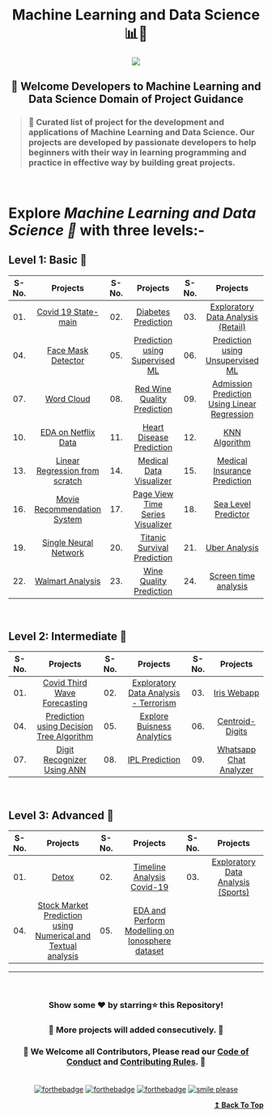 <h1 align="center">Machine Learning and Data Science 📊🦾</h1>

<div id="top" align="center"><img src="https://user-images.githubusercontent.com/65494453/220168439-1a3738fb-ede1-40ad-8291-18e233c6b44e.png">
</div>

<h2 align="center">🚦 Welcome Developers to Machine Learning and Data Science Domain of Project Guidance</p></h2>

>  <h3>🏰 Curated list of project for the development and applications of Machine Learning and Data Science. Our projects are developed by passionate developers to help beginners with their way in learning programming and practice in effective way by building great projects.</h3> 

<br>

<h1> Explore <i>Machine Learning and Data Science 🎯</i> with three levels:-</h1>

## Level 1: Basic 🚀

| S-No. | Projects | S-No. | Projects | S-No. | Projects |
|:--:|:--:|:--:|:--:|:--:|:--:|
| 01. | [ Covid 19 State-main ](https://github.com/Kushal997-das/Project-Guidance/tree/main/Machine%20Learning%20and%20Data%20Science/Basic/Covid19state-main) | 02. | [ Diabetes Prediction ](https://github.com/Kushal997-das/Project-Guidance/tree/main/Machine%20Learning%20and%20Data%20Science/Basic/Diabetes%20Prediction) | 03. | [ Exploratory Data Analysis (Retail) ](https://github.com/Kushal997-das/Project-Guidance/tree/main/Machine%20Learning%20and%20Data%20Science/Basic/Exploratory%20Data%20Analysis(Retail)) |
| 04. | [ Face Mask Detector ](https://github.com/Kushal997-das/Project-Guidance/tree/main/Machine%20Learning%20and%20Data%20Science/Basic/Face%20Mask%20Detector) | 05. | [ Prediction using Supervised ML ](https://github.com/Kushal997-das/Project-Guidance/tree/main/Machine%20Learning%20and%20Data%20Science/Basic/Prediction%20using%20Supervised%20ML) | 06. | [ Prediction using Unsupervised ML ](https://github.com/Kushal997-das/Project-Guidance/tree/main/Machine%20Learning%20and%20Data%20Science/Basic/Prediction%20using%20Unsupervised%20ML) |
| 07. | [Word Cloud](https://github.com/Kushal997-das/Project-Guidance/tree/main/Machine%20Learning%20and%20Data%20Science/Basic/Word-Cloud) | 08. | [ Red Wine Quality Prediction ](https://github.com/Garvit414/Project-Guidance/tree/main/Machine%20Learning%20and%20Data%20Science/Basic/Red%20Wine%20Quality%20Prediction) | 09. | [Admission Prediction Using Linear Regression](https://github.com/Kushal997-das/Project-Guidance/tree/main/Machine%20Learning%20and%20Data%20Science/Basic/Admission%20Prediction%20Using%20Linear%20Regression) |
| 10. | [EDA on Netflix Data](https://github.com/Kushal997-das/Project-Guidance/tree/main/Machine%20Learning%20and%20Data%20Science/Basic/EDA%20on%20Netflix%20Data) | 11. | [Heart Disease Prediction](https://github.com/Kushal997-das/Project-Guidance/tree/main/Machine%20Learning%20and%20Data%20Science/Basic/Heart%20Disease%20Prediction) | 12. | [KNN Algorithm](https://github.com/Kushal997-das/Project-Guidance/tree/main/Machine%20Learning%20and%20Data%20Science/Basic/KNN%20Algorithm) |
| 13. | [Linear Regression from scratch](https://github.com/Kushal997-das/Project-Guidance/tree/main/Machine%20Learning%20and%20Data%20Science/Basic/Linear%20Regression%20from%20scratch) | 14. | [Medical Data Visualizer](https://github.com/Kushal997-das/Project-Guidance/tree/main/Machine%20Learning%20and%20Data%20Science/Basic/Medical%20Data%20Visualizer) | 15. | [Medical Insurance Prediction](https://github.com/Kushal997-das/Project-Guidance/tree/main/Machine%20Learning%20and%20Data%20Science/Basic/Medical%20Insurance%20Prediction) |
| 16. | [Movie Recommendation System](https://github.com/Kushal997-das/Project-Guidance/tree/main/Machine%20Learning%20and%20Data%20Science/Basic/Movie%20Recommendation%20System) | 17. | [Page View Time Series Visualizer](https://github.com/Kushal997-das/Project-Guidance/tree/main/Machine%20Learning%20and%20Data%20Science/Basic/Page%20View%20Time%20Series%20Visualizer) | 18. | [Sea Level Predictor](https://github.com/Kushal997-das/Project-Guidance/tree/main/Machine%20Learning%20and%20Data%20Science/Basic/Sea%20Level%20Predictor) |
| 19. | [Single Neural Network](https://github.com/Kushal997-das/Project-Guidance/tree/main/Machine%20Learning%20and%20Data%20Science/Basic/Single%20Neural%20Network) | 20. | [Titanic Survival Prediction](https://github.com/Kushal997-das/Project-Guidance/tree/main/Machine%20Learning%20and%20Data%20Science/Basic/Titanic_Survival_Prediction) | 21. | [Uber Analysis](https://github.com/Kushal997-das/Project-Guidance/tree/main/Machine%20Learning%20and%20Data%20Science/Basic/Uber%20Analysis) |
| 22. | [Walmart Analysis](https://github.com/Kushal997-das/Project-Guidance/tree/main/Machine%20Learning%20and%20Data%20Science/Basic/Walmart%20Analysis) | 23. | [Wine Quality Prediction](https://github.com/Kushal997-das/Project-Guidance/tree/main/Machine%20Learning%20and%20Data%20Science/Basic/Wine%20Quality%20Prediction) | 24. | [Screen time analysis](https://github.com/Kushal997-das/Project-Guidance/tree/main/Machine%20Learning%20and%20Data%20Science/Basic/screen-time) |

<br>

## Level 2: Intermediate 🚀

| S-No. | Projects | S-No. | Projects | S-No. | Projects |
|:--:|:--:|:--:|:--:|:--:|:--:|
| 01. | [Covid Third Wave Forecasting ](https://github.com/Kushal997-das/Project-Guidance/tree/main/Machine%20Learning%20and%20Data%20Science/Intermediate/Covid_Third_Wave_Forecasting) | 02. | [Exploratory Data Analysis - Terrorism](https://github.com/Kushal997-das/Project-Guidance/tree/main/Machine%20Learning%20and%20Data%20Science/Intermediate/Exploratory%20Data%20Analysis%20-%20Terrorism) | 03. | [Iris Webapp](https://github.com/Kushal997-das/Project-Guidance/tree/main/Machine%20Learning%20and%20Data%20Science/Intermediate/Iriswebapp-main) |
| 04. | [ Prediction using Decision Tree Algorithm ](https://github.com/Kushal997-das/Project-Guidance/tree/main/Machine%20Learning%20and%20Data%20Science/Intermediate/Prediction%20using%20Decision%20Tree%20Algorithm) | 05. | [ Explore Buisness Analytics ](https://github.com/Kushal997-das/Project-Guidance/tree/main/Machine%20Learning%20and%20Data%20Science/Intermediate/To%20Explore%20Buisness%20Analytics) | 06. | [Centroid-Digits](https://github.com/Kushal997-das/Project-Guidance/tree/main/Machine%20Learning%20and%20Data%20Science/Intermediate/Centroid-Digits) |
| 07. | [Digit Recognizer Using ANN](https://github.com/Kushal997-das/Project-Guidance/tree/main/Machine%20Learning%20and%20Data%20Science/Intermediate/Digit%20Recognizer%20Using%20ANN) | 08. | [IPL Prediction](https://github.com/Kushal997-das/Project-Guidance/tree/main/Machine%20Learning%20and%20Data%20Science/Intermediate/IPL%20Prediction) | 09. | [Whatsapp Chat Analyzer](https://github.com/Kushal997-das/Project-Guidance/tree/main/Machine%20Learning%20and%20Data%20Science/Intermediate/Whatsapp%20Chat%20Analyzer) |10. | [Disease_Predictor](https://github.com/Kushal997-das/Project-Guidance/tree/main/Machine%20Learning%20and%20Data%20Science/Intermediate/Disease_Predictor) |

<br>

## Level 3: Advanced 🚀

| S-No. | Projects | S-No. | Projects | S-No. | Projects |
|:--:|:--:|:--:|:--:|:--:|:--:| 
| 01. | [ Detox ](https://github.com/Kushal997-das/Project-Guidance/tree/main/Machine%20Learning%20and%20Data%20Science/Advanced/Detox) | 02. | [Timeline Analysis Covid-19](https://github.com/Kushal997-das/Project-Guidance/tree/main/Machine%20Learning%20and%20Data%20Science/Intermediate/Timeline%20Analysis%20Covid-19) | 03. | [ Exploratory Data Analysis (Sports) ](https://github.com/Kushal997-das/Project-Guidance/tree/main/Machine%20Learning%20and%20Data%20Science/Intermediate/EXPLORATORY%20DATA%20ANALYSIS%20(Sports)) |
| 04. | [ Stock Market Prediction using Numerical and Textual analysis ](https://github.com/Kushal997-das/Project-Guidance/tree/main/Machine%20Learning%20and%20Data%20Science/Intermediate/Stock%20Market%20Prediction%20using%20Numerical%20and%20Textual%20Analysis) | 05. | [ EDA and Perform Modelling on Ionosphere dataset ](https://github.com/Kushal997-das/Project-Guidance/tree/main/Machine%20Learning%20and%20Data%20Science/Intermediate/EDA-and-Perform-Modelling-on-Ionosphere-Dataset-main) |


---

<br/>
<h3> <p align="center">Show some ❤️ by starring⭐ this Repository!</p> </h3>

<h3> <p align="center"> 💌 More projects will added consecutively. 💌</p> </h3>

### <p align="center"> 🎉 We Welcome all Contributors, Please read our [Code of Conduct](https://github.com/Kushal997-das/Project-Guidance/blob/main/CODE_OF_CONDUCT.md) and [Contributing Rules](https://github.com/Kushal997-das/Project-Guidance/blob/main/CONTRIBUTING.md). 🎉<br> <br>

<div align="center">
  
[![forthebadge](https://forthebadge.com/images/badges/built-by-developers.svg)](https://forthebadge.com)
[![forthebadge](https://forthebadge.com/images/badges/built-with-love.svg)](https://forthebadge.com)
[![forthebadge](https://forthebadge.com/images/badges/built-with-swag.svg)](https://forthebadge.com)
[![smile please](https://forthebadge.com/images/badges/makes-people-smile.svg)](https://github.com/Kushal997-das/)
  
</div>

<div align="right">
  <b><a href="#top">↥ Back To Top</a></b>
</div>
